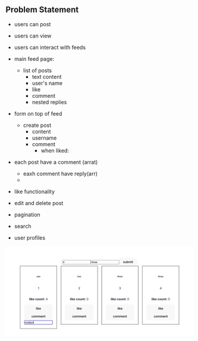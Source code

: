 ## Problem Statement

- users can post
- users can view
- users can interact with feeds

- main feed page:

  - list of posts
    - text content
    - user's name
    - like
    - comment
    - nested replies

- form on top of feed

  - create post
    - content
    - username
    - comment
      - when liked:

- each post have a comment (arrat)

  - eaxh comment have reply(arr)
  -

- like functionality
- edit and delete post
- pagination
- search
- user profiles

![alt text](image.png)
